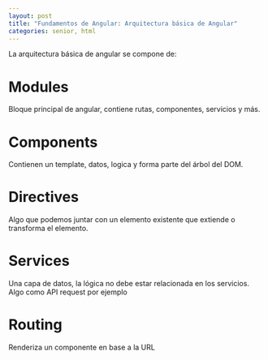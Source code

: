 ```yaml
---
layout: post
title: "Fundamentos de Angular: Arquitectura básica de Angular"
categories: senior, html
---
```


La arquitectura básica de angular se compone de:<!--more-->

# Modules

Bloque principal de angular, contiene rutas, componentes, servicios y más.

# Components

Contienen un template, datos, logica y forma parte del árbol del DOM.

# Directives

Algo que podemos juntar con un elemento existente que extiende o transforma el elemento.

# Services

Una capa de datos, la lógica no debe estar relacionada en los servicios. Algo como API request por ejemplo

# Routing

Renderiza un componente en base a la URL
